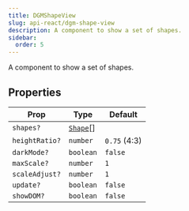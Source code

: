 ```yaml
---
title: DGMShapeView
slug: api-react/dgm-shape-view
description: A component to show a set of shapes.
sidebar:
  order: 5
---
```


A component to show a set of shapes.

## Properties

| Prop | Type | Default |
| ---- | ---- | ------- |
| `shapes?` |  [`Shape`](/api-core/classes/shape/)[] | |
| `heightRatio?` |  `number` | `0.75` (4:3) |
| `darkMode?` |  `boolean` | `false` |
| `maxScale?` |  `number` | `1` |
| `scaleAdjust?` |  `number` | `1` |
| `update?` |  `boolean` | `false` |
| `showDOM?` |  `boolean` | `false` |
